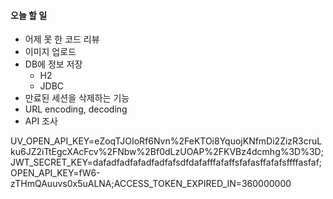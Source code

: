 #### 오늘 할 일

- 어제 못 한 코드 리뷰
- 이미지 업로드
- DB에 정보 저장
	- H2
	- JDBC
- 만료된 세션을 삭제하는 기능
- URL encoding, decoding
- API 조사

UV_OPEN_API_KEY=eZoqTJOIoRf6Nvn%2FeKTOi8YquojKNfmDi2ZizR3cruLku6JZ2iTtEgcXAcFcv%2FNbw%2Bf0dLzUOAP%2FKVBz4dcmhg%3D%3D;JWT_SECRET_KEY=dafadfadfafadfadfafsdfdafafffafaffsfafasffafafsffffasfaf;OPEN_API_KEY=fW6-zTHmQAuuvs0x5uALNA;ACCESS_TOKEN_EXPIRED_IN=360000000